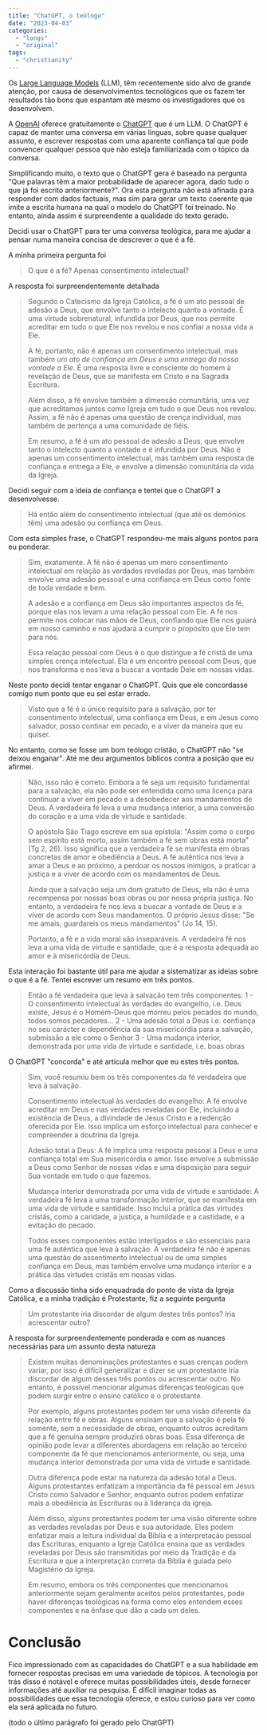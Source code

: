 ```yaml
---
title: "ChatGPT, o teólogo"
date: "2023-04-03"
categories:
  - "longs"
  - "original"
tags:
  - "christianity"
---
```


Os [Large Language Models](https://en.wikipedia.org/wiki/Large_language_model) (LLM), têm recentemente sido alvo de grande atenção, por causa de desenvolvimentos tecnológicos que os fazem ter resultados tão bons que espantam até mesmo os investigadores que os desenvolvem.

A [OpenAI](https://openai.com/) oferece gratuitamente o [ChatGPT](https://openai.com/blog/chatgpt) que é um LLM. O ChatGPT é capaz de manter uma conversa em várias línguas, sobre quase qualquer assunto, e escrever respostas com uma aparente confiança tal que pode convencer qualquer pessoa que não esteja familiarizada com o tópico da conversa.

Simplificando muito, o texto que o ChatGPT gera é baseado na pergunta "Que palavras têm a maior probabilidade de aparecer agora, dado tudo o que já foi escrito anteriormente?". Ora esta pergunta não está afinada para responder com dados factuais, mas sim para gerar um texto coerente que imite a escrita humana na qual o modelo do ChatGPT foi treinado. No entanto, ainda assim é surpreendente a qualidade do texto gerado.

Decidi usar o ChatGPT para ter uma conversa teológica, para me ajudar a pensar numa maneira concisa de descrever o que é a fé.

A minha primeira pergunta foi

> O que é a fé? Apenas consentimento intelectual?

A resposta foi surpreendentemente detalhada

> Segundo o Catecismo da Igreja Católica, a fé é um ato pessoal de adesão a Deus, que envolve tanto o intelecto quanto a vontade. É uma virtude sobrenatural, infundida por Deus, que nos permite acreditar em tudo o que Ele nos revelou e nos confiar a nossa vida a Ele.
>
> A fé, portanto, não é apenas um consentimento intelectual, mas também *um ato de confiança em Deus e uma entrega da nossa vontade a Ele*. É uma resposta livre e consciente do homem à revelação de Deus, que se manifesta em Cristo e na Sagrada Escritura.
>
> Além disso, a fé envolve também a dimensão comunitária, uma vez que acreditamos juntos como Igreja em tudo o que Deus nos revelou. Assim, a fé não é apenas uma questão de crença individual, mas também de pertença a uma comunidade de fiéis.
>
> Em resumo, a fé é um ato pessoal de adesão a Deus, que envolve tanto o intelecto quanto a vontade e é infundida por Deus. Não é apenas um consentimento intelectual, mas também uma resposta de confiança e entrega a Ele, e envolve a dimensão comunitária da vida da Igreja.

Decidi seguir com a ideia de confiança e tentei que o ChatGPT a desenvolvesse.

> Há então além do consentimento intelectual (que até os demónios têm) uma adesão ou confiança em Deus.

Com esta simples frase, o ChatGPT respondeu-me mais alguns pontos para eu ponderar.

> Sim, exatamente. A fé não é apenas um mero consentimento intelectual em relação às verdades reveladas por Deus, mas também envolve uma adesão pessoal e uma confiança em Deus como fonte de toda verdade e bem.
>
> A adesão e a confiança em Deus são importantes aspectos da fé, porque elas nos levam a uma relação pessoal com Ele. A fé nos permite nos colocar nas mãos de Deus, confiando que Ele nos guiará em nosso caminho e nos ajudará a cumprir o propósito que Ele tem para nós.
>
> Essa relação pessoal com Deus é o que distingue a fé cristã de uma simples crença intelectual. Ela é um encontro pessoal com Deus, que nos transforma e nos leva a buscar a vontade Dele em nossas vidas.

Neste ponto decidi tentar enganar o ChatGPT. Quis que ele concordasse comigo num ponto que eu sei estar errado.

> Visto que a fé é o único requisito para a salvação, por ter consentimento intelectual, uma confiança em Deus, e em Jesus como salvador, posso continar em pecado, e a viver da maneira que eu quiser.

No entanto, como se fosse um bom teólogo cristão, o ChatGPT não "se deixou enganar". Até me deu argumentos bíblicos contra a posição que eu afirmei.

> Não, isso não é correto. Embora a fé seja um requisito fundamental para a salvação, ela não pode ser entendida como uma licença para continuar a viver em pecado e a desobedecer aos mandamentos de Deus. A verdadeira fé leva a uma mudança interior, a uma conversão do coração e a uma vida de virtude e santidade.
>
> O apóstolo São Tiago escreve em sua epístola: "Assim como o corpo sem espírito está morto, assim também a fé sem obras está morta" (Tg 2, 26). Isso significa que a verdadeira fé se manifesta em obras concretas de amor e obediência a Deus. A fé autêntica nos leva a amar a Deus e ao próximo, a perdoar os nossos inimigos, a praticar a justiça e a viver de acordo com os mandamentos de Deus.
>
> Ainda que a salvação seja um dom gratuito de Deus, ela não é uma recompensa por nossas boas obras ou por nossa própria justiça. No entanto, a verdadeira fé nos leva a buscar a vontade de Deus e a viver de acordo com Seus mandamentos. O próprio Jesus disse: "Se me amais, guardareis os meus mandamentos" (Jo 14, 15).
>
> Portanto, a fé e a vida moral são inseparáveis. A verdadeira fé nos leva a uma vida de virtude e santidade, que é a resposta adequada ao amor e à misericórdia de Deus.

Esta interação foi bastante útil para me ajudar a sistematizar as ideias sobre o que é a fé. Tentei escrever um resumo em três pontos.

> Então a fé verdadeira que leva à salvação tem três componentes:
> 1 - O consentimento intelectual às verdades do evangelho, i.e. Deus existe, Jesus é o Homem-Deus que morreu pelos pecados do mundo, todos somos pecadores...
> 2 - Uma adesão total a Deus i.e. confiança no seu carácter e dependência da sua misericórdia para a salvação, submissão a ele como o Senhor
> 3 - Uma mudança interior, demonstrada por uma vida de virtude e santidade, i.e. boas obras

O ChatGPT "concorda" e até articula melhor que eu estes três pontos.

> Sim, você resumiu bem os três componentes da fé verdadeira que leva à salvação.
>
> Consentimento intelectual às verdades do evangelho: A fé envolve acreditar em Deus e nas verdades reveladas por Ele, incluindo a existência de Deus, a divindade de Jesus Cristo e a redenção oferecida por Ele. Isso implica um esforço intelectual para conhecer e compreender a doutrina da Igreja.
>
> Adesão total a Deus: A fé implica uma resposta pessoal a Deus e uma confiança total em Sua misericórdia e amor. Isso envolve a submissão a Deus como Senhor de nossas vidas e uma disposição para seguir Sua vontade em tudo o que fazemos.
>
> Mudança interior demonstrada por uma vida de virtude e santidade: A verdadeira fé leva a uma transformação interior, que se manifesta em uma vida de virtude e santidade. Isso inclui a prática das virtudes cristãs, como a caridade, a justiça, a humildade e a castidade, e a evitação do pecado.
>
> Todos esses componentes estão interligados e são essenciais para uma fé autêntica que leva à salvação. A verdadeira fé não é apenas uma questão de assentimento intelectual ou de uma simples confiança em Deus, mas também envolve uma mudança interior e a prática das virtudes cristãs em nossas vidas.

Como a discussão tinha sido enquadrada do ponto de vista da Igreja Católica, e a minha tradição é Protestante, fiz a seguinte pergunta

> Um protestante iria discordar de algum destes três pontos? Iria acrescentar outro?

A resposta for surpreendentemente ponderada e com as nuances necessárias para um assunto desta natureza

> Existem muitas denominações protestantes e suas crenças podem variar, por isso é difícil generalizar e dizer se um protestante iria discordar de algum desses três pontos ou acrescentar outro. No entanto, é possível mencionar algumas diferenças teológicas que podem surgir entre o ensino católico e o protestante.
>
> Por exemplo, alguns protestantes podem ter uma visão diferente da relação entre fé e obras. Alguns ensinam que a salvação é pela fé somente, sem a necessidade de obras, enquanto outros acreditam que a fé genuína sempre produzirá obras boas. Essa diferença de opinião pode levar a diferentes abordagens em relação ao terceiro componente da fé que mencionamos anteriormente, ou seja, uma mudança interior demonstrada por uma vida de virtude e santidade.
>
> Outra diferença pode estar na natureza da adesão total a Deus. Alguns protestantes enfatizam a importância da fé pessoal em Jesus Cristo como Salvador e Senhor, enquanto outros podem enfatizar mais a obediência às Escrituras ou à liderança da igreja.
>
> Além disso, alguns protestantes podem ter uma visão diferente sobre as verdades reveladas por Deus e sua autoridade. Eles podem enfatizar mais a leitura individual da Bíblia e a interpretação pessoal das Escrituras, enquanto a Igreja Católica ensina que as verdades reveladas por Deus são transmitidas por meio da Tradição e da Escritura e que a interpretação correta da Bíblia é guiada pelo Magistério da Igreja.
>
> Em resumo, embora os três componentes que mencionamos anteriormente sejam geralmente aceitos pelos protestantes, pode haver diferenças teológicas na forma como eles entendem esses componentes e na ênfase que dão a cada um deles.

# Conclusão

Fico impressionado com as capacidades do ChatGPT e a sua habilidade em fornecer respostas precisas em uma variedade de tópicos. A tecnologia por trás disso é notável e oferece muitas possibilidades úteis, desde fornecer informações até auxiliar na pesquisa. É difícil imaginar todas as possibilidades que essa tecnologia oferece, e estou curioso para ver como ela será aplicada no futuro.

(todo o último parágrafo foi gerado pelo ChatGPT)
